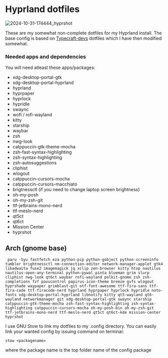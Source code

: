 # Hyprland dotfiles



![2024-10-31-174444_hyprshot](https://github.com/user-attachments/assets/c91015c6-8893-4776-8150-bb4616dc02cc)



These are my somewhat non-complete dotfiles for my Hyprland install. The base config is based on [Typecraft-devs](https://github.com/typecraft-dev/dotfiles) dotfiles
which I have then modified somewhat.


### Needed apps and dependencies

You will need atleast these apps/packages:

- xdg-desktop-portal-gtk
- xdg-desktop-portal-hyprland
- hyprland
- hyprpaper
- hyprlock
- hypridle
- swaync
- wofi / rofi-wayland
- kitty
- starship
- waybar
- zsh
- nwg-look
- catppuccin-gtk-theme-mocha
- zsh-fast-syntax-highlighting
- zsh-syntax-highlighting
- zsh-autosuggestions
- cliphist
- wlogout
- catppuccin-cursors-mocha
- catppuccin-cursors-macchiato
- brigtnessctl (if you need to change laptop screen brightness)
- oh-my-posh
- oh-my-zsh-git
- ttf-jetbrains-mono-nerd
- ttf-meslo-nerd
- qt5ct
- qt6ct
- Mission Center
- hyprshot

## Arch (gnome base)
``` paru -Syu fastfetch eza python-pip python-gobject python-screeninfo tumbler brightnessctl nm-connection-editor network-manager-applet gtk4 libadwaita fuse2 imagemagick jq xclip zen-browser kitty htop nautilus nautilus-open-any-terminal python-pywal pinta blueman grim slurp cliphist nwg-look qt6ct waybar rofi-wayland polkit-gnome zsh zsh-completions fzf pavucontrol papirus-icon-theme breeze gvfs wlogout hyprshade waypaper grimblast-git otf-font-awesome ttf-fira-sans ttf-fira-code ttf-firacode-nerd hyprland hyprpaper hyprlock hypridle noto-fonts xdg-desktop-portal-hyprland libnotify kitty qt5-wayland qt6-wayland networkmanager git xdg-desktop-portal-gtk swaync starship catppuccin-gtk-theme-mocha zsh-fast-syntax-highlighting zsh-syntax-highlighting catppuccin-cursors-mocha oh-my-posh-bin oh-my-zsh-git ttf-jetbrains-mono-nerd ttf-meslo-nerd qt5ct qt6ct-kde mission-center hyprshot```



I use GNU Stow to link my dotfiles to my .config directory. You can easily link your wanted config by issuing command on terminal:

`stow <packagename>`

where the package name is the top folder name of the config package
